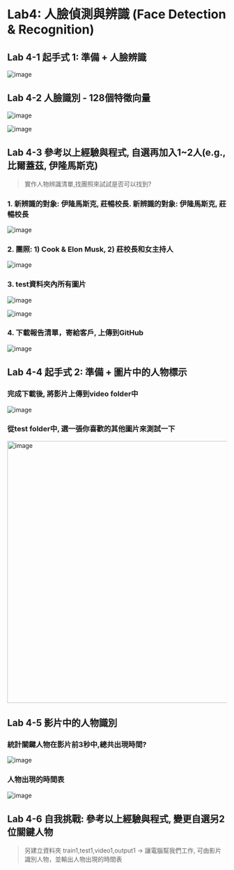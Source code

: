 # Lab4: 人臉偵測與辨識 (Face Detection & Recognition)

## Lab 4-1 起手式 1: 準備 + 人臉辨識

![image](https://user-images.githubusercontent.com/89304181/200150145-d3c8bdd8-5add-4f02-8a9e-26ab826fb104.png)

## Lab 4-2 人臉識別 - 128個特徵向量

![image](https://user-images.githubusercontent.com/89304181/200150172-22df6e24-6838-4a91-9a31-d4297034b7be.png)

![image](https://user-images.githubusercontent.com/89304181/200150922-3565dffc-19ea-41eb-ace0-f3d3ea9319d1.png)


## Lab 4-3 參考以上經驗與程式, 自選再加入1~2人(e.g., 比爾蓋茲, 伊隆馬斯克)

>實作人物辨識清單,找團照來試試是否可以找到? 

### 1. 新辨識的對象: 伊隆馬斯克, 莊暢校長. 新辨識的對象: 伊隆馬斯克, 莊暢校長

![image](https://user-images.githubusercontent.com/89304181/200150202-1de907b0-4a8f-4c8d-8534-0a48ea09c7ef.png)

### 2. 團照: 1) Cook & Elon Musk, 2) 莊校長和女主持人

![image](https://user-images.githubusercontent.com/89304181/200150223-98027848-d08c-4fb4-82af-abd9d35e8bf2.png)

### 3. test資料夾內所有圖片

![image](https://user-images.githubusercontent.com/89304181/200150242-82aefa05-3cc0-4c82-9457-fc8586dbbe46.png)

![image](https://user-images.githubusercontent.com/89304181/200150254-6a437234-0cc2-4da9-840c-598b3eaa05d7.png)

### 4. 下載報告清單，寄給客戶, 上傳到GitHub

![image](https://user-images.githubusercontent.com/89304181/200150268-c4a7fb7a-042c-4939-934b-2e69a6b4133c.png)


## Lab 4-4 起手式 2: 準備 + 圖片中的人物標示

### 完成下載後, 將影片上傳到video folder中

![image](https://user-images.githubusercontent.com/89304181/201486293-6a12a536-a267-452b-8a05-0f8f6f0b83f1.png)

### 從test folder中, 選一張你喜歡的其他圖片來測試一下

<img width="600" alt="image" src="https://user-images.githubusercontent.com/89304181/201486224-9c512afa-cd09-4e37-a742-7b01cd166459.png">

## Lab 4-5 影片中的人物識別

### 統計關鍵人物在影片前3秒中,總共出現時間?

![image](https://user-images.githubusercontent.com/89304181/201486202-2bc0c7e9-883e-4067-be3f-25728c03ac35.png)

### 人物出現的時間表

![image](https://user-images.githubusercontent.com/89304181/201486139-8657e399-f345-4d19-9f2a-0d9de21d0e7c.png)


## Lab 4-6 自我挑戰: 參考以上經驗與程式, 變更自選另2位關鍵人物 
> 另建立資料夾 train1,test1,video1,output1 → 讓電腦幫我們工作, 可由影片識別人物，並輸出人物出現的時間表



